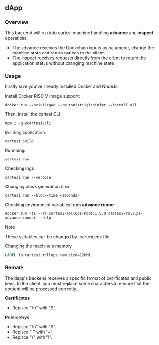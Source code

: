 ## dApp

### Overview
This backend will run into cartesi machine handling **advance** and **inspect** operations.
 - The advance receives the blockchain inputs as parameter, change the machine state and return notices to the client. 
 - The inspect receives requests directly from the client to return the application status without changing machine state.

### Usage
Firstly sure you've already installed Docker and NodeJs:

Install Docker RISC-V image support:
```shell
docker run --privileged --rm tonistiigi/binfmt --install all
```

Then, install the cartesi CLI:
```shell
npm i -g @cartesi/cli
```

Building application:
```shell
cartesi build
```

Runnning:
```shell
cartesi run
```

Checking logs
```shell
cartesi run --verbose
```

Changing block generation time
```shell
cartesi run --block-time <seconds>
```

Checking environment variables from **advance runner**
```shell
docker run -ti --rm cartesi/rollups-node:1.5.0 cartesi-rollups-advance-runner --help
```
> [!NOTE]
> These variables can be changed by .cartesi.env file

Changing the machine's memory
```dockerfile
LABEL io.cartesi.rollups.ram_size=128Mi
```

### Remark
The dapp's backend receives a specific format of certificates and public keys. In the client, you must replace some characters to ensure that the content will be processed correctly.

**Certificates**
 - Replace "\n" with "$".
 
**Public Keys**
 - Replace "\n" with "$".
 - Replace " " with "~".
 - Replace "/" with "!".
